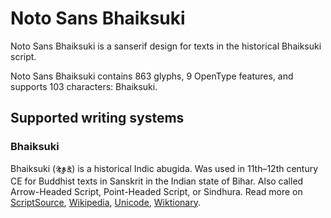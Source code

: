 
# Noto Sans Bhaiksuki

Noto Sans Bhaiksuki is a sanserif design for texts in the historical Bhaiksuki script. 

Noto Sans Bhaiksuki contains 863 glyphs, 9 OpenType features, and supports 103 characters: Bhaiksuki.


## Supported writing systems


### Bhaiksuki

Bhaiksuki (𑰥𑰹𑰎𑰿𑰬𑰲𑰎𑰱) is a historical Indic abugida. Was used in 11th–12th century CE for Buddhist texts in Sanskrit in the Indian state of Bihar. Also called Arrow-Headed Script, Point-Headed Script, or Sindhura. Read more on [ScriptSource](https://scriptsource.org/scr/Bhks), [Wikipedia](https://en.wikipedia.org/wiki/ISO_15924:Bhks), [Unicode](https://www.unicode.org/versions/Unicode13.0.0/ch14.pdf#G40424), [Wiktionary](https://en.wiktionary.org/wiki/Category:Bhaiksuki_script).

